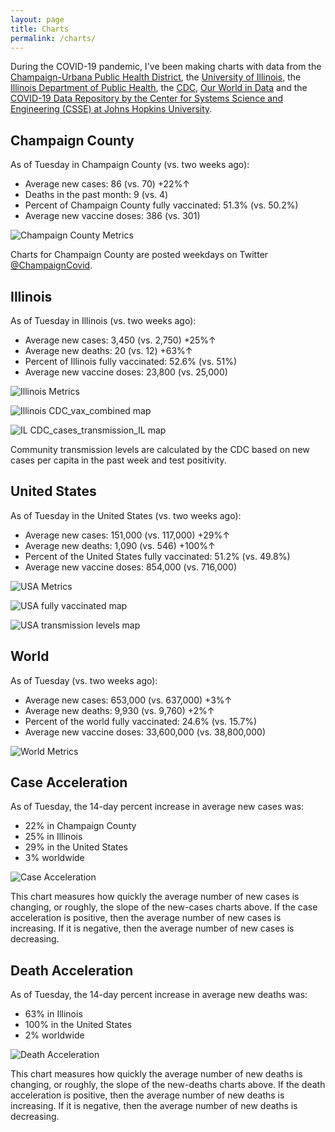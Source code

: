 ```yaml
---
layout: page
title: Charts
permalink: /charts/
---
```


During the COVID-19 pandemic, I've been making charts with data from the [Champaign-Urbana Public Health District](https://www.c-uphd.org/champaign-urbana-illinois-coronavirus-information.html), the [University of Illinois](https://go.illinois.edu/COVIDTestingData), the [Illinois Department of Public Health](http://www.dph.illinois.gov/covid19), the [CDC](https://covid.cdc.gov/covid-data-tracker/), [Our World in Data](https://github.com/owid/covid-19-data/tree/master/public/data) and the [COVID-19 Data Repository by the Center for Systems Science and Engineering (CSSE) at Johns Hopkins University](https://github.com/CSSEGISandData/COVID-19).

## Champaign County

As of Tuesday in Champaign County (vs. two weeks ago):
  
  - Average new cases: 86 (vs. 70) +22%↑
  - Deaths in the past month: 9 (vs. 4)
  - Percent of Champaign County fully vaccinated: 51.3% (vs. 50.2%)
  - Average new vaccine doses: 386 (vs. 301)

![Champaign County Metrics](https://raw.githubusercontent.com/bzigterman/CUcovid/main/gh_action/Champaign_facet.png)

Charts for Champaign County are posted weekdays on Twitter [@ChampaignCovid](https://twitter.com/ChampaignCovid).

## Illinois

As of Tuesday in Illinois (vs. two weeks ago):
  
  - Average new cases: 3,450 (vs. 2,750) +25%↑
  - Average new deaths: 20 (vs. 12) +63%↑
  - Percent of Illinois fully vaccinated: 52.6% (vs. 51%)
  - Average new vaccine doses: 23,800 (vs. 25,000)

![Illinois Metrics](https://raw.githubusercontent.com/bzigterman/CUcovid/main/gh_action/IL_facet.png)

![Illinois CDC_vax_combined map](https://raw.githubusercontent.com/bzigterman/CUcovid/main/gh_action/IL_vax_combined.png)

![IL CDC_cases_transmission_IL map](https://raw.githubusercontent.com/bzigterman/CUcovid/main/gh_action/IL_cases_transmission.png)

Community transmission levels are calculated by the CDC based on new cases per capita in the past week and test positivity.

## United States

As of Tuesday in the United States (vs. two weeks ago):
  
  - Average new cases: 151,000 (vs. 117,000) +29%↑
  - Average new deaths: 1,090 (vs. 546) +100%↑
  - Percent of the United States fully vaccinated: 51.2% (vs. 49.8%)
  - Average new vaccine doses: 854,000 (vs. 716,000)

![USA Metrics](https://raw.githubusercontent.com/bzigterman/CUcovid/main/gh_action/US_facet.png)

![USA fully vaccinated map](https://raw.githubusercontent.com/bzigterman/CUcovid/main/gh_action/usa_vax_total.png)

![USA transmission levels map](https://raw.githubusercontent.com/bzigterman/CUcovid/main/gh_action/usa_transmission.png)

## World

As of Tuesday (vs. two weeks ago):
  
  - Average new cases: 653,000 (vs. 637,000) +3%↑
  - Average new deaths: 9,930 (vs. 9,760) +2%↑
  - Percent of the world fully vaccinated: 24.6% (vs. 15.7%)
  - Average new vaccine doses: 33,600,000 (vs. 38,800,000)

![World Metrics](https://raw.githubusercontent.com/bzigterman/CUcovid/main/gh_action/world_facet.png)

## Case Acceleration

As of Tuesday, the 14-day percent increase in average new cases was:
  
  - 22% in Champaign County
  - 25% in Illinois
  - 29% in the United States
  - 3% worldwide

![Case Acceleration](https://raw.githubusercontent.com/bzigterman/CUcovid/main/gh_action/new_cases_change_facet.png)

This chart measures how quickly the average number of new cases is changing, or roughly, the slope of the new-cases charts above. If the case acceleration is positive, then the average number of new cases is increasing. If it is negative, then the average number of new cases is decreasing.

## Death Acceleration

As of Tuesday, the 14-day percent increase in average new deaths was:
  
  - 63% in Illinois
  - 100% in the United States
  - 2% worldwide

![Death Acceleration](https://raw.githubusercontent.com/bzigterman/CUcovid/main/gh_action/new_deaths_change_facet.png)

This chart measures how quickly the average number of new deaths is changing, or roughly, the slope of the new-deaths charts above. If the death acceleration is positive, then the average number of new deaths is increasing. If it is negative, then the average number of new deaths is decreasing.


